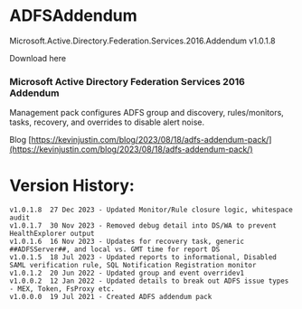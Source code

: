 # ADFSAddendum
Microsoft.Active.Directory.Federation.Services.2016.Addendum v1.0.1.8

Download here

### Microsoft Active Directory Federation Services 2016 Addendum
Management pack configures ADFS group and discovery, rules/monitors, tasks, recovery, and overrides to disable alert noise.

Blog [https://kevinjustin.com/blog/2023/08/18/adfs-addendum-pack/](https://kevinjustin.com/blog/2023/08/18/adfs-addendum-pack/)

# Version History:
```
v1.0.1.8  27 Dec 2023 - Updated Monitor/Rule closure logic, whitespace audit
v1.0.1.7  30 Nov 2023 - Removed debug detail into DS/WA to prevent HealthExplorer output
v1.0.1.6  16 Nov 2023 - Updates for recovery task, generic ##ADFSServer##, and local vs. GMT time for report DS
v1.0.1.5  18 Jul 2023 - Updated reports to informational, Disabled SAML verification rule, SQL Notification Registration monitor
v1.0.1.2  20 Jun 2022 - Updated group and event overridev1
v1.0.0.2  12 Jan 2022 - Updated details to break out ADFS issue types - MEX, Token, FsProxy etc.
v1.0.0.0  19 Jul 2021 - Created ADFS addendum pack
```
